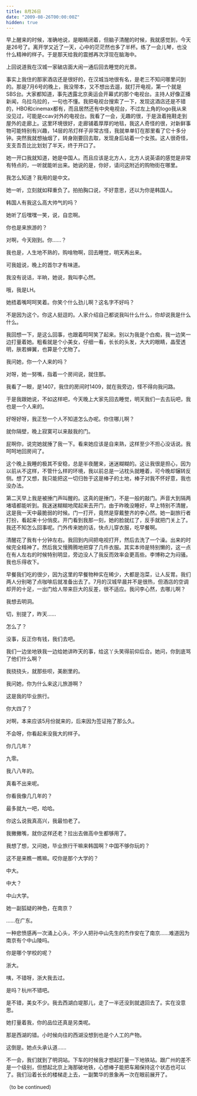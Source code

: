 ```yaml
---
title: 8月26日
date: "2009-08-26T00:00:00Z"
hidden: true
---
```

早上醒来的时候，准确地说，是眼睛闭着，但脑子清醒的时候，我就感觉到，今天是26号了。离开学又近了一天，心中的茫茫然也多了半杯。练了一会儿琴，也没什么精神的样子。于是那天给我的震撼再次浮现在脑海中。
  
上回说道我在汉城一家破店面大闹一通后回去睡觉的光景。
  
事实上我住的那家酒店还是很好的，在汉城当地很有名，是老三不知问哪里问到的。那是7月6号的晚上，我没带本，又不想出去遛，就打开电视，第一个就是SBS台。大家都知道，事先透露北京奥运会开幕式的那个电视台。主持人好像正播新闻，乌拉乌拉的，一句也不懂。我把电视台搜索了一下，发现这酒店还是不错的，HBO和cinemax都有，而且居然还有中央电视台，不过左上角的logo我从来没见过，可能是ccav对外的电视台。我看了一会，无趣的很，于是汲着拖鞋走到屋外的走廊上。这里环境很好，走廊铺着厚厚的地毯，我这人奇怪的很，对新鲜事物可能特别有兴趣，14层的吊灯样子非常古怪，我就单单钉在那里看了它十多分钟。突然我就想抽烟了，转身刚要回去取，发现身后站着一个女孩。这人很奇怪，支支吾吾比比划划了半天，终于开口了。
  
她一开口我就知道，她是中国人。而且应该是北方人，北方人说英语的感觉是非常有特点的，一听就能听出来。她说的是，你好，请问这附近的购物街在哪里。
  
我怎么知道？我用的是中文。
  
她一听，立刻就如释重负了。拍拍胸口说，不好意思，还以为你是韩国人。
  
韩国人有我这么高大帅气的吗？
  
她听了后嘿嘿一笑，说，自恋啊。
  
你也是来旅游的？
  
对啊，今天刚到。你……？
  
我也是，人生地不熟的，购啥物啊，回去睡觉，明天再出来。
  
可我姐说，晚上的首尔才有味道。
  
我没有说话，半晌，她说，我叫李心然。
  
哦，我是LH。
  
她捂着嘴呵呵笑着。你笑个什么劲儿啊？这名字不好吗？
  
不是因为这个。你这人挺逗的。人家介绍自己都说我叫什么什么，你却说我是什么什么。
  
我回想一下，是这么回事，也跟着呵呵笑了起来。别以为我是个白痴，我一边笑一边打量着她。粗看就是个小美女，仔细一看，长长的头发，大大的眼睛，晶莹透明，肤若蝉翼，也算是个尤物了。
  
我问她，你一个人来的吗？
  
对呀，她一努嘴，指着一个房间说，就住那。
  
我看了一眼，是1407，我住的房间时1409，就在我旁边，怪不得向我问路。
  
于是我跟她说，不如这样吧，今天晚上大家先回去睡觉，明天我们一去去玩吧，我也是一个人来的。
  
好呀好呀，我正愁一个人不知道怎么办呢。你住哪儿啊？
  
就你隔壁，晚上寂寞可以来敲我的门。
  
屁啊你，说完她就捶了我一下。看来她应该是自来熟，这样至少不担心没话说。我呵呵地回房间了。
  
这个晚上我睡的极其不安稳，总是半夜醒来，迷迷糊糊的。这让我很是担心，因为以前从不这样，不管什么样的环境，我以前总是一沾枕头就睡着，可今晚却辗转反侧。想了又想，我只能把这一切归咎于这是棒子的土地，棒子对我不怀好意，我也没办法。

第二天早上我是被捶门声叫醒的。这真的是捶门，不是一般的敲门。声音大到隔两堵墙都能听到。我迷迷糊糊地爬起来去开门，由于昨晚没睡好，早上特别不清醒，这是我一天中最脆弱的时候。门一打开，竟然是穿戴整齐的李心然。她一副旅行者打扮，看起来十分俏皮。开门看到我那一刻，她的脸就红了，反手就把门关上了。我还不知怎么回事呢。门外传来她的话，快点儿穿衣服，吃早餐啊。
  
清醒花了我有十分钟左右。我回到内间把电视打开，然后去洗了一个澡。出来的时候完全精神了。然后我又慢腾腾地把穿了几件衣服。其实本帅是特别懒的，这一点在有人左右的时候特别明显，旁边没人了我反而效率会更高些。李博称之为闷骚。我也乐得收下。
  
早餐我们吃的很少，因为这里的早餐物种实在稀少，大都是泡菜，让人反胃。我们两人分别喝了点咖啡后就准备出去了。7月的汉城早晨并不是很热，但酒店的空调却开的十足，一出门给人带来巨大的反差，很不适应。我问李心然，去哪儿啊？
  
我想去明洞。
  
切，别提了，昨天……
  
怎么了？
  
没事，反正你有钱，我们去吧。
  
我们一边坐地铁我一边给她讲昨天的事，给这丫头笑得前仰后合。她问，你到底骂了他们什么啊？
  
我挠挠头，就那些呗，美剧里的。
  
我问她，你为什么来这儿旅游啊？
  
这是我的毕业旅行。
  
你大四了？
  
对啊，本来应该5月份就来的，后来因为签证拖了那么久。
  
不会呀，你看起来没我大的样子。
  
你几几年？
  
九零。
  
我八八年的。
  
真看不出来呢。
  
你看我像几几年的？
  
最多就九一吧，哈哈。
  
你这么说我真高兴，我最怕老了。
  
我撇撇嘴，就你这样还老？拉出去做高中生都够用了。
  
我想了想，又问她，毕业旅行干嘛来韩国啊？中国不够你玩的？
  
这不是来瞧一瞧嘛。哎你是那个大学的？
  
中大。
  
中大？
  
中山大学。
  
她一副狐疑的神色，在南京？
  
……在广东。
  
一种悲愤感再一次涌上心头，不少人把孙中山先生的杰作安在了南京……难道因为南京有个中山陵吗。
  
你是哪个学校的呢？
  
浙大。
  
咦，不错呀，浙大我去过。
  
是吗？杭州不错吧。
  
是不错，美女不少。我去西湖白堤那儿，走了一半还没到就退回去了。实在没意思。
  
她打量着我，你的品位还真是另类呢。
  
那是西湖的错。小时候向往的西湖没想到也是个人工的产物。
  
这倒是。她点头承认道……
  
不一会，我们就到了明洞站。下车的时候我才想起打量一下地铁站。跟广州的差不是一个级别，但想起北京上海那破地铁，心想棒子能把车厢保持这个状态也可以了。我们沿着长长的楼梯走上去，一副繁华的景象再一次在眼前展开了。
  
（to be continued)